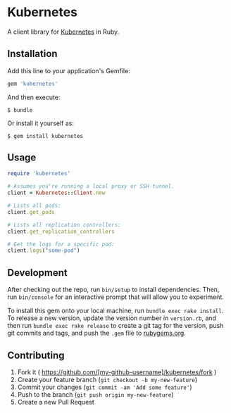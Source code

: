 # Kubernetes

A client library for [Kubernetes](http://kubernetes.io/) in Ruby.

## Installation

Add this line to your application's Gemfile:

```ruby
gem 'kubernetes'
```

And then execute:

    $ bundle

Or install it yourself as:

    $ gem install kubernetes

## Usage

```ruby
require 'kubernetes'

# Assumes you're running a local proxy or SSH tunnel.
client = Kubernetes::Client.new

# Lists all pods:
client.get_pods

# Lists all replication controllers:
client.get_replication_controllers

# Get the logs for a specific pod:
client.logs("some-pod")
```

## Development

After checking out the repo, run `bin/setup` to install dependencies. Then, run `bin/console` for an interactive prompt that will allow you to experiment.

To install this gem onto your local machine, run `bundle exec rake install`. To release a new version, update the version number in `version.rb`, and then run `bundle exec rake release` to create a git tag for the version, push git commits and tags, and push the `.gem` file to [rubygems.org](https://rubygems.org).

## Contributing

1. Fork it ( https://github.com/[my-github-username]/kubernetes/fork )
2. Create your feature branch (`git checkout -b my-new-feature`)
3. Commit your changes (`git commit -am 'Add some feature'`)
4. Push to the branch (`git push origin my-new-feature`)
5. Create a new Pull Request
